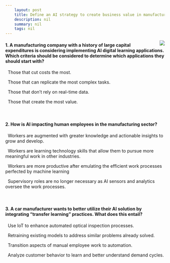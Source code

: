 ```yaml
---
    layout: post
    title: Define an AI strategy to create business value in manufacturing - Knowledge Check
    description: nil
    summary: nil
    tags: nil
---
```



 <a target="_blank" href="https://docs.microsoft.com/en-us/learn/modules/ai-strategy-in-manufacturing/6-knowledge-check/"><i class="fas fa-external-link-alt"></i> </a>
 <img align="right" src="https://docs.microsoft.com/en-us/learn/achievements/ai-strategy-in-manufacturing.svg">
####  1. A manufacturing company with a history of large capital expenditures is considering implementing AI digital learning applications. Which criteria should be considered to determine which applications they should start with?


<i class='far fa-square'></i> &nbsp;&nbsp;Those that cut costs the most.

<i class='far fa-square'></i> &nbsp;&nbsp;Those that can replicate the most complex tasks.

<i class='far fa-square'></i> &nbsp;&nbsp;Those that don’t rely on real-time data.

<i class='fas fa-check-square' style='color: Dodgerblue;'></i> &nbsp;&nbsp;Those that create the most value.
<br />
<br />
<br />

####  2. How is AI impacting human employees in the manufacturing sector?


<i class='fas fa-check-square' style='color: Dodgerblue;'></i> &nbsp;&nbsp;Workers are augmented with greater knowledge and actionable insights to grow and develop.

<i class='far fa-square'></i> &nbsp;&nbsp;Workers are learning technology skills that allow them to pursue more meaningful work in other industries.

<i class='far fa-square'></i> &nbsp;&nbsp;Workers are more productive after emulating the efficient work processes perfected by machine learning

<i class='far fa-square'></i> &nbsp;&nbsp;Supervisory roles are no longer necessary as AI sensors and analytics oversee the work processes.
<br />
<br />
<br />

####  3. A car manufacturer wants to better utilize their AI solution by integrating “transfer learning” practices. What does this entail?


<i class='far fa-square'></i> &nbsp;&nbsp;Use IoT to enhance automated optical inspection processes.

<i class='fas fa-check-square' style='color: Dodgerblue;'></i> &nbsp;&nbsp;Retraining existing models to address similar problems already solved.

<i class='far fa-square'></i> &nbsp;&nbsp;Transition aspects of manual employee work to automation.

<i class='far fa-square'></i> &nbsp;&nbsp;Analyze customer behavior to learn and better understand demand cycles.
<br />
<br />
<br />
